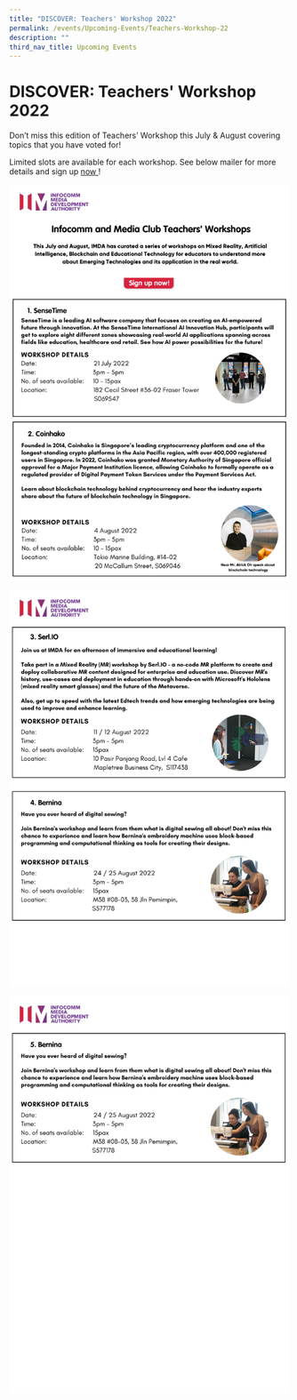 ```yaml
---
title: "DISCOVER: Teachers' Workshop 2022"
permalink: /events/Upcoming-Events/Teachers-Workshop-22
description: ""
third_nav_title: Upcoming Events
---
```

# DISCOVER: Teachers' Workshop 2022

Don’t miss this edition of Teachers’ Workshop this July & August covering topics that you have voted for! 

Limited slots are available for each workshop. See below mailer for more details and sign up [now ](https://isomer-dlp-staging.netlify.app/events/upcoming-events/teachers-workshop-22 )! 

![](/images/teacher%20seminar%201.jpg)

![](/images/teacher%20seminar%202.jpg)

![](/images/Teachers%20Seminar%203.jpg)